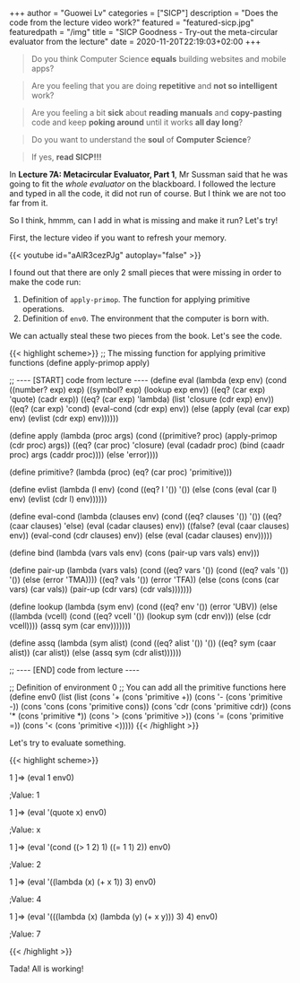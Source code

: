 +++
author = "Guowei Lv"
categories = ["SICP"]
description = "Does the code from the lecture video work?"
featured = "featured-sicp.jpg"
featuredpath = "/img"
title = "SICP Goodness - Try-out the meta-circular evaluator from the lecture"
date = 2020-11-20T22:19:03+02:00
+++
>Do you think Computer Science **equals** building websites and mobile apps? 

>Are you feeling that you are doing **repetitive** and **not so intelligent** work?

>Are you feeling a bit **sick** about **reading manuals** and **copy-pasting** code and keep **poking around** until it works **all day long**? 

>Do you want to understand the **soul** of **Computer Science**?

>If yes, **read SICP!!!**

In **Lecture 7A: Metacircular Evaluator, Part 1**, Mr Sussman said that he was going to fit the *whole evaluator* on the blackboard. I followed the lecture and typed in all the code, it did not run of course. But I think we are not too far from it.

So I think, hmmm, can I add in what is missing and make it run? Let's try!

First, the lecture video if you want to refresh your memory.

{{< youtube id="aAlR3cezPJg" autoplay="false" >}}

I found out that there are only 2 small pieces that were missing in order to make the code run:

1. Definition of `apply-primop`. The function for applying primitive operations.
2. Definition of `env0`. The environment that the computer is born with.

We can actually steal these two pieces from the book.
Let's see the code.


{{< highlight scheme>}}
;; The missing function for applying primitive functions
(define apply-primop apply)

;; ---- [START] code from lecture ----
(define eval
  (lambda (exp env)
    (cond ((number? exp) exp)
          ((symbol? exp) (lookup exp env))
          ((eq? (car exp) 'quote) (cadr exp))
          ((eq? (car exp) 'lambda) (list 'closure (cdr exp) env))
          ((eq? (car exp) 'cond) (eval-cond (cdr exp) env))
          (else (apply (eval (car exp) env)
                       (evlist (cdr exp) env))))))

(define apply
  (lambda (proc args)
    (cond ((primitive? proc)
           (apply-primop (cdr proc) args))
          ((eq? (car proc) 'closure)
           (eval (cadadr proc)
                 (bind (caadr proc) args (caddr proc))))
          (else 'error))))

(define primitive?
  (lambda (proc)
    (eq? (car proc) 'primitive)))

(define evlist
  (lambda (l env)
    (cond ((eq? l '()) '())
          (else (cons (eval (car l) env)
                      (evlist (cdr l) env))))))

(define eval-cond
  (lambda (clauses env)
    (cond ((eq? clauses '()) '())
          ((eq? (caar clauses) 'else)
           (eval (cadar clauses) env))
          ((false? (eval (caar clauses) env))
           (eval-cond (cdr clauses) env))
          (else
           (eval (cadar clauses) env)))))

(define bind
  (lambda (vars vals env)
    (cons (pair-up vars vals) env)))

(define pair-up
  (lambda (vars vals)
    (cond
     ((eq? vars '())
      (cond ((eq? vals '()) '())
            (else (error 'TMA))))
     ((eq? vals '()) (error 'TFA))
     (else
      (cons (cons (car vars)
                  (car vals))
            (pair-up (cdr vars)
                     (cdr vals)))))))

(define lookup
  (lambda (sym env)
    (cond ((eq? env '()) (error 'UBV))
          (else
           ((lambda (vcell)
              (cond ((eq? vcell '())
                     (lookup sym (cdr env)))
                    (else (cdr vcell))))
            (assq sym (car env)))))))

(define assq
  (lambda (sym alist)
    (cond ((eq? alist '()) '())
          ((eq? sym (caar alist))
           (car alist))
          (else
           (assq sym (cdr alist))))))

;; ---- [END] code from lecture ----

;; Definition of environment 0
;; You can add all the primitive functions here
(define env0 (list (list (cons '+ (cons 'primitive +))
                         (cons '- (cons 'primitive -))
                         (cons 'cons (cons 'primitive cons))
                         (cons 'cdr (cons 'primitive cdr))
                         (cons '* (cons 'primitive *))
                         (cons '> (cons 'primitive >))
                         (cons '= (cons 'primitive =))
                         (cons '< (cons 'primitive <)))))
{{< /highlight >}}

Let's try to evaluate something.

{{< highlight scheme>}}

1 ]=> (eval 1 env0)

;Value: 1

1 ]=> (eval '(quote x) env0)

;Value: x

1 ]=> (eval '(cond ((> 1 2) 1) ((= 1 1) 2)) env0)

;Value: 2

1 ]=> (eval '((lambda (x) (+ x 1)) 3) env0)

;Value: 4

1 ]=> (eval '(((lambda (x) (lambda (y) (+ x y))) 3) 4) env0)

;Value: 7

{{< /highlight >}}

Tada! All is working!
